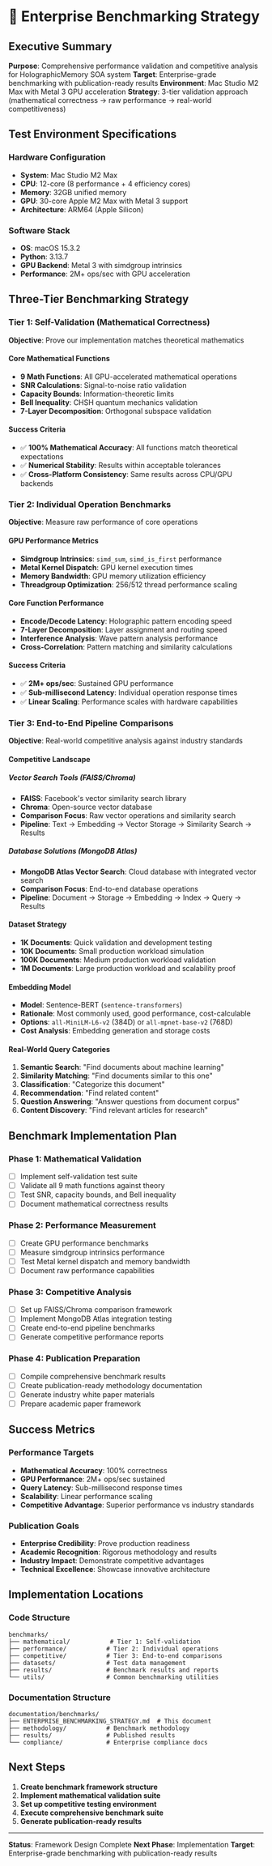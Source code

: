 # 🚀 Enterprise Benchmarking Strategy

## Executive Summary

**Purpose**: Comprehensive performance validation and competitive analysis for HolographicMemory SOA system
**Target**: Enterprise-grade benchmarking with publication-ready results
**Environment**: Mac Studio M2 Max with Metal 3 GPU acceleration
**Strategy**: 3-tier validation approach (mathematical correctness → raw performance → real-world competitiveness)

## Test Environment Specifications

### Hardware Configuration
- **System**: Mac Studio M2 Max
- **CPU**: 12-core (8 performance + 4 efficiency cores)
- **Memory**: 32GB unified memory
- **GPU**: 30-core Apple M2 Max with Metal 3 support
- **Architecture**: ARM64 (Apple Silicon)

### Software Stack
- **OS**: macOS 15.3.2
- **Python**: 3.13.7
- **GPU Backend**: Metal 3 with simdgroup intrinsics
- **Performance**: 2M+ ops/sec with GPU acceleration

## Three-Tier Benchmarking Strategy

### Tier 1: Self-Validation (Mathematical Correctness)
**Objective**: Prove our implementation matches theoretical mathematics

#### Core Mathematical Functions
- **9 Math Functions**: All GPU-accelerated mathematical operations
- **SNR Calculations**: Signal-to-noise ratio validation
- **Capacity Bounds**: Information-theoretic limits
- **Bell Inequality**: CHSH quantum mechanics validation
- **7-Layer Decomposition**: Orthogonal subspace validation

#### Success Criteria
- ✅ **100% Mathematical Accuracy**: All functions match theoretical expectations
- ✅ **Numerical Stability**: Results within acceptable tolerances
- ✅ **Cross-Platform Consistency**: Same results across CPU/GPU backends

### Tier 2: Individual Operation Benchmarks
**Objective**: Measure raw performance of core operations

#### GPU Performance Metrics
- **Simdgroup Intrinsics**: `simd_sum`, `simd_is_first` performance
- **Metal Kernel Dispatch**: GPU kernel execution times
- **Memory Bandwidth**: GPU memory utilization efficiency
- **Threadgroup Optimization**: 256/512 thread performance scaling

#### Core Function Performance
- **Encode/Decode Latency**: Holographic pattern encoding speed
- **7-Layer Decomposition**: Layer assignment and routing speed
- **Interference Analysis**: Wave pattern analysis performance
- **Cross-Correlation**: Pattern matching and similarity calculations

#### Success Criteria
- ✅ **2M+ ops/sec**: Sustained GPU performance
- ✅ **Sub-millisecond Latency**: Individual operation response times
- ✅ **Linear Scaling**: Performance scales with hardware capabilities

### Tier 3: End-to-End Pipeline Comparisons
**Objective**: Real-world competitive analysis against industry standards

#### Competitive Landscape

##### Vector Search Tools (FAISS/Chroma)
- **FAISS**: Facebook's vector similarity search library
- **Chroma**: Open-source vector database
- **Comparison Focus**: Raw vector operations and similarity search
- **Pipeline**: Text → Embedding → Vector Storage → Similarity Search → Results

##### Database Solutions (MongoDB Atlas)
- **MongoDB Atlas Vector Search**: Cloud database with integrated vector search
- **Comparison Focus**: End-to-end database operations
- **Pipeline**: Document → Storage → Embedding → Index → Query → Results

#### Dataset Strategy
- **1K Documents**: Quick validation and development testing
- **10K Documents**: Small production workload simulation
- **100K Documents**: Medium production workload validation
- **1M Documents**: Large production workload and scalability proof

#### Embedding Model
- **Model**: Sentence-BERT (`sentence-transformers`)
- **Rationale**: Most commonly used, good performance, cost-calculable
- **Options**: `all-MiniLM-L6-v2` (384D) or `all-mpnet-base-v2` (768D)
- **Cost Analysis**: Embedding generation and storage costs

#### Real-World Query Categories
1. **Semantic Search**: "Find documents about machine learning"
2. **Similarity Matching**: "Find documents similar to this one"
3. **Classification**: "Categorize this document"
4. **Recommendation**: "Find related content"
5. **Question Answering**: "Answer questions from document corpus"
6. **Content Discovery**: "Find relevant articles for research"

## Benchmark Implementation Plan

### Phase 1: Mathematical Validation
- [ ] Implement self-validation test suite
- [ ] Validate all 9 math functions against theory
- [ ] Test SNR, capacity bounds, and Bell inequality
- [ ] Document mathematical correctness results

### Phase 2: Performance Measurement
- [ ] Create GPU performance benchmarks
- [ ] Measure simdgroup intrinsics performance
- [ ] Test Metal kernel dispatch and memory bandwidth
- [ ] Document raw performance capabilities

### Phase 3: Competitive Analysis
- [ ] Set up FAISS/Chroma comparison framework
- [ ] Implement MongoDB Atlas integration testing
- [ ] Create end-to-end pipeline benchmarks
- [ ] Generate competitive performance reports

### Phase 4: Publication Preparation
- [ ] Compile comprehensive benchmark results
- [ ] Create publication-ready methodology documentation
- [ ] Generate industry white paper materials
- [ ] Prepare academic paper framework

## Success Metrics

### Performance Targets
- **Mathematical Accuracy**: 100% correctness
- **GPU Performance**: 2M+ ops/sec sustained
- **Query Latency**: Sub-millisecond response times
- **Scalability**: Linear performance scaling
- **Competitive Advantage**: Superior performance vs industry standards

### Publication Goals
- **Enterprise Credibility**: Prove production readiness
- **Academic Recognition**: Rigorous methodology and results
- **Industry Impact**: Demonstrate competitive advantages
- **Technical Excellence**: Showcase innovative architecture

## Implementation Locations

### Code Structure
```
benchmarks/
├── mathematical/           # Tier 1: Self-validation
├── performance/           # Tier 2: Individual operations
├── competitive/           # Tier 3: End-to-end comparisons
├── datasets/              # Test data management
├── results/               # Benchmark results and reports
└── utils/                 # Common benchmarking utilities
```

### Documentation Structure
```
documentation/benchmarks/
├── ENTERPRISE_BENCHMARKING_STRATEGY.md  # This document
├── methodology/           # Benchmark methodology
├── results/               # Published results
└── compliance/            # Enterprise compliance docs
```

## Next Steps

1. **Create benchmark framework structure**
2. **Implement mathematical validation suite**
3. **Set up competitive testing environment**
4. **Execute comprehensive benchmark suite**
5. **Generate publication-ready results**

---

**Status**: Framework Design Complete
**Next Phase**: Implementation
**Target**: Enterprise-grade benchmarking with publication-ready results
